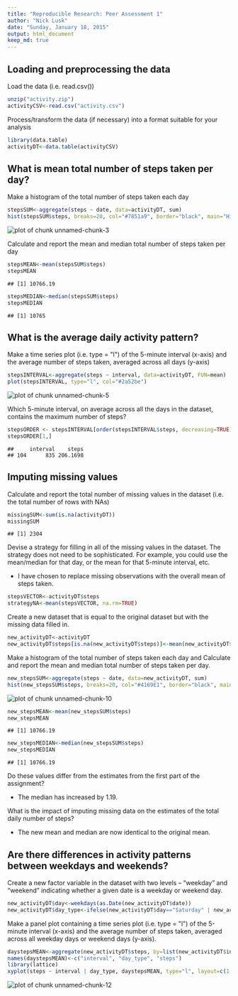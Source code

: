 ```yaml
---
title: "Reproducible Research: Peer Assessment 1"
author: "Nick Lusk"
date: "Sunday, January 18, 2015"
output: html_document
keep_md: true
---
```



## Loading and preprocessing the data

Load the data (i.e. read.csv())


```r
unzip("activity.zip")
activityCSV<-read.csv("activity.csv")
```

Process/transform the data (if necessary) into a format suitable for your analysis


```r
library(data.table)
activityDT<-data.table(activityCSV)
```

## What is mean total number of steps taken per day?

Make a histogram of the total number of steps taken each day


```r
stepsSUM<-aggregate(steps ~ date, data=activityDT, sum)
hist(stepsSUM$steps, breaks=20, col="#7851a9", border="black", main="Histogram of Steps Per Day", xlab="Steps Per Day", ylab="Frequency")
```

![plot of chunk unnamed-chunk-3](figure/unnamed-chunk-3-1.png) 

Calculate and report the mean and median total number of steps taken per day


```r
stepsMEAN<-mean(stepsSUM$steps)
stepsMEAN
```

```
## [1] 10766.19
```

```r
stepsMEDIAN<-median(stepsSUM$steps)
stepsMEDIAN
```

```
## [1] 10765
```

## What is the average daily activity pattern?

Make a time series plot (i.e. type = "l") of the 5-minute interval (x-axis) and the average number of steps taken, averaged across all days (y-axis)


```r
stepsINTERVAL<-aggregate(steps ~ interval, data=activityDT, FUN=mean)
plot(stepsINTERVAL, type="l", col="#2a52be")
```

![plot of chunk unnamed-chunk-5](figure/unnamed-chunk-5-1.png) 

Which 5-minute interval, on average across all the days in the dataset, contains the maximum number of steps?


```r
stepsORDER <- stepsINTERVAL[order(stepsINTERVAL$steps, decreasing=TRUE), ]
stepsORDER[1,]
```

```
##     interval    steps
## 104      835 206.1698
```

## Imputing missing values

Calculate and report the total number of missing values in the dataset (i.e. the total number of rows with NAs)


```r
missingSUM<-sum(is.na(activityDT))
missingSUM
```

```
## [1] 2304
```

Devise a strategy for filling in all of the missing values in the dataset. The strategy does not need to be sophisticated. For example, you could use the mean/median for that day, or the mean for that 5-minute interval, etc.

* I have chosen to replace missing observations with the overall mean of steps taken.



```r
stepsVECTOR<-activityDT$steps
strategyNA<-mean(stepsVECTOR, na.rm=TRUE)
```

Create a new dataset that is equal to the original dataset but with the missing data filled in.


```r
new_activityDT<-activityDT
new_activityDT$steps[is.na(new_activityDT$steps)]<-mean(new_activityDT$steps, na.rm = TRUE)
```

Make a histogram of the total number of steps taken each day and Calculate and report the mean and median total number of steps taken per day.


```r
new_stepsSUM<-aggregate(steps ~ date, data=new_activityDT, sum)
hist(new_stepsSUM$steps, breaks=20, col="#4169E1", border="black", main="Histogram of Steps Per Day", xlab="Steps Per Day", ylab="Frequency")
```

![plot of chunk unnamed-chunk-10](figure/unnamed-chunk-10-1.png) 

```r
new_stepsMEAN<-mean(new_stepsSUM$steps)
new_stepsMEAN
```

```
## [1] 10766.19
```

```r
new_stepsMEDIAN<-median(new_stepsSUM$steps)
new_stepsMEDIAN
```

```
## [1] 10766.19
```

Do these values differ from the estimates from the first part of the assignment? 

* The median has increased by 1.19.

What is the impact of imputing missing data on the estimates of the total daily number of steps?

* The new mean and median are now identical to the original mean.

## Are there differences in activity patterns between weekdays and weekends?

Create a new factor variable in the dataset with two levels – “weekday” and “weekend” indicating whether a given date is a weekday or weekend day.


```r
new_activityDT$day<-weekdays(as.Date(new_activityDT$date))
new_activityDT$day_type<-ifelse(new_activityDT$day=="Saturday" | new_activityDT$day=="Sunday", "Weekend", "Weekday")
```

Make a panel plot containing a time series plot (i.e. type = "l") of the 5-minute interval (x-axis) and the average number of steps taken, averaged across all weekday days or weekend days (y-axis).


```r
daystepsMEAN<-aggregate(new_activityDT$steps, by=list(new_activityDT$interval, new_activityDT$day_type), mean)
names(daystepsMEAN)<-c("interval", "day_type", "steps")
library(lattice) 
xyplot(steps ~ interval | day_type, daystepsMEAN, type="l", layout=c(1,2), xlab="Interval", ylab="Number of steps")
```

![plot of chunk unnamed-chunk-12](figure/unnamed-chunk-12-1.png) 


